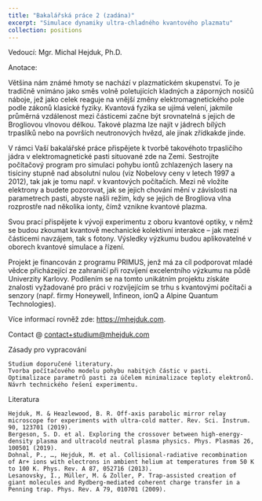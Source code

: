```yaml
---
title: "Bakalářská práce 2 (zadána)"
excerpt: "Simulace dynamiky ultra-chladného kvantového plazmatu"
collection: positions
---
```

Vedoucí: Mgr. Michal Hejduk, Ph.D.

Anotace:

Většina nám známé hmoty se nachází v plazmatickém skupenství. To je tradičně vnímáno jako směs volně poletujících kladných a záporných nosičů náboje, jež jako celek reaguje na vnější změny elektromagnetického pole podle zákonů klasické fyziky. Kvantová fyzika se ujímá velení, jakmile průměrná vzdálenost mezi částicemi začne být srovnatelná s jejich de Brogliovou vlnovou délkou. Takové plazma lze najít v jádrech bílých trpaslíků nebo na površích neutronových hvězd, ale jinak zřídkakde jinde.

V rámci Vaší bakalářské práce přispějete k tvorbě takovéhoto trpasličího jádra v elektromagnetické pasti situované zde na Zemi. Sestrojíte počítačový program pro simulaci pohybu iontů zchlazených lasery na tisíciny stupně nad absolutní nulou (viz Nobelovy ceny v letech 1997 a 2012), tak jak je tomu např. v kvantových počítačích. Mezi ně vložíte elektrony a budete pozorovat, jak se jejich chování mění v závislosti na parametrech pasti, abyste našli režim, kdy se jejich de Brogliova vlna rozprostře nad několika ionty, čímž vznikne kvantové plazma.

Svou prací přispějete k vývoji experimentu z oboru kvantové optiky, v němž se budou zkoumat kvantově mechanické kolektivní interakce – jak mezi částicemi navzájem, tak s fotony. Výsledky výzkumu budou aplikovatelné v oborech kvantové simulace a řízení.

Projekt je financován z programu PRIMUS, jenž má za cíl podporovat mladé vědce přicházející ze zahraničí při rozvíjení excelentního výzkumu na půdě Univerzity Karlovy. Podílením se na tomto unikátním projektu získáte znalosti vyžadované pro práci v rozvíjejícím se trhu s kvantovými počítači a senzory (např. firmy Honeywell, Infineon, ionQ a Alpine Quantum Technologies).

Více informací rovněž zde: https://mhejduk.com.

Contact @ [contact+studium@mhejduk.com](mailto:contact+studium@mhejduk.com)

Zásady pro vypracování

    Studium doporučené literatury.
    Tvorba počítačového modelu pohybu nabitých částic v pasti.
    Optimalizace parametrů pasti za účelem minimalizace teploty elektronů.
    Návrh technického řešení experimentu. 

Literatura

    Hejduk, M. & Heazlewood, B. R. Off-axis parabolic mirror relay microscope for experiments with ultra-cold matter. Rev. Sci. Instrum. 90, 123701 (2019).
    Bergeson, S. D. et al. Exploring the crossover between high-energy-density plasma and ultracold neutral plasma physics. Phys. Plasmas 26, 100501 (2019).
    Dohnal, P., …, Hejduk, M. et al. Collisional-radiative recombination of Ar+ ions with electrons in ambient helium at temperatures from 50 K to 100 K. Phys. Rev. A 87, 052716 (2013).
    Lesanovsky, I., Müller, M. & Zoller, P. Trap-assisted creation of giant molecules and Rydberg-mediated coherent charge transfer in a Penning trap. Phys. Rev. A 79, 010701 (2009). 
